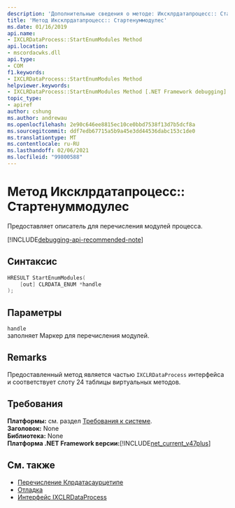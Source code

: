 ```yaml
---
description: 'Дополнительные сведения о методе: Иксклрдатапроцесс:: Стартенуммодулес'
title: 'Метод Иксклрдатапроцесс:: Стартенуммодулес'
ms.date: 01/16/2019
api.name:
- IXCLRDataProcess::StartEnumModules Method
api.location:
- mscordacwks.dll
api.type:
- COM
f1.keywords:
- IXCLRDataProcess::StartEnumModules Method
helpviewer.keywords:
- IXCLRDataProcess::StartEnumModules Method [.NET Framework debugging]
topic_type:
- apiref
author: cshung
ms.author: andrewau
ms.openlocfilehash: 2e90c646ee8815ec10ce0bbd7538f13d7b5dcf8a
ms.sourcegitcommit: ddf7edb67715a5b9a45e3dd44536dabc153c1de0
ms.translationtype: MT
ms.contentlocale: ru-RU
ms.lasthandoff: 02/06/2021
ms.locfileid: "99800588"
---
```

# <a name="ixclrdataprocessstartenummodules-method"></a>Метод Иксклрдатапроцесс:: Стартенуммодулес

Предоставляет описатель для перечисления модулей процесса.

[!INCLUDE[debugging-api-recommended-note](../../../../includes/debugging-api-recommended-note.md)]

## <a name="syntax"></a>Синтаксис

```cpp
HRESULT StartEnumModules(
    [out] CLRDATA_ENUM *handle
);
```

## <a name="parameters"></a>Параметры

`handle`\
заполняет Маркер для перечисления модулей.

## <a name="remarks"></a>Remarks

Предоставленный метод является частью `IXCLRDataProcess` интерфейса и соответствует слоту 24 таблицы виртуальных методов.

## <a name="requirements"></a>Требования

**Платформы:** см. раздел [Требования к системе](../../get-started/system-requirements.md).  
**Заголовок:** None  
**Библиотека:** None  
**Платформа .NET Framework версии:**[!INCLUDE[net_current_v47plus](../../../../includes/net-current-v47plus.md)]  

## <a name="see-also"></a>См. также

- [Перечисление Клрдатасаурцетипе](clrdatasourcetype-enumeration.md)
- [Отладка](index.md)
- [Интерфейс IXCLRDataProcess](ixclrdataprocess-interface.md)
